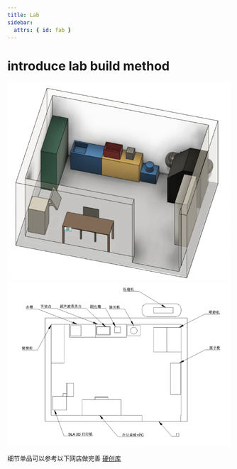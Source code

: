 ```yaml
---
title: Lab
sidebar:
  attrs: { id: fab }
---
```


# introduce lab build method

![](https://raw.githubusercontent.com/bobwu0214/imageuploadservice/main/img/202210111952896.png)
![](https://raw.githubusercontent.com/bobwu0214/imageuploadservice/main/img/202210111952516.png)

细节单品可以参考以下网店做完善
[硬创库](https://shop110612716.taobao.com/?spm=a230r.7195193.1997079397.2.6b44cefdk1yzxd)
